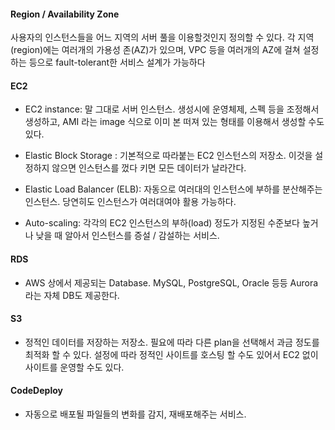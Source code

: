 #### Region / Availability Zone
사용자의 인스턴스들을 어느 지역의 서버 풀을 이용할것인지 정의할 수 있다. 각 지역(region)에는 여러개의 가용성 존(AZ)가 있으며, VPC 등을 여러개의 AZ에 걸쳐 설정하는 등으로 fault-tolerant한 서비스 설계가 가능하다

#### EC2
* EC2 instance: 말 그대로 서버 인스턴스. 생성시에 운영체제, 스펙 등을 조정해서 생성하고, AMI 라는 image 식으로 이미 본 떠져 있는 형태를 이용해서 생성할 수도 있다.

* Elastic Block Storage : 기본적으로 따라붙는 EC2 인스턴스의 저장소. 이것을 설정하지 않으면 인스턴스를 껐다 키면 모든 데이터가 날라간다.

* Elastic Load Balancer (ELB): 자동으로 여러대의 인스턴스에 부하를 분산해주는 인스턴스. 당연히도 인스턴스가 여러대여야 활용 가능하다.

* Auto-scaling: 각각의 EC2 인스턴스의 부하(load) 정도가 지정된 수준보다 높거나 낮을 때 알아서 인스턴스를 증설 / 감설하는 서비스.

#### RDS
* AWS 상에서 제공되는 Database. MySQL, PostgreSQL, Oracle 등등 Aurora라는 자체 DB도 제공한다.

#### S3
* 정적인 데이터를 저장하는 저장소. 필요에 따라 다른 plan을 선택해서 과금 정도를 최적화 할 수 있다.
설정에 따라 정적인 사이트를 호스팅 할 수도 있어서 EC2 없이 사이트를 운영할 수도 있다.

#### CodeDeploy
* 자동으로 배포될 파일들의 변화를 감지, 재배포해주는 서비스.
